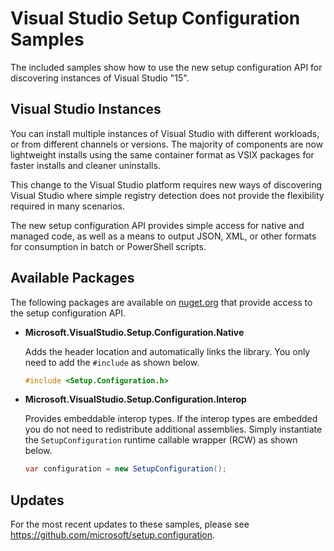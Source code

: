 Visual Studio Setup Configuration Samples
=========================================

The included samples show how to use the new setup configuration API for discovering instances of Visual Studio "15".

Visual Studio Instances
-----------------------

You can install multiple instances of Visual Studio with different workloads, or from different channels or versions. The majority of components are now lightweight installs using the same container format as VSIX packages for faster installs and cleaner uninstalls.

This change to the Visual Studio platform requires new ways of discovering Visual Studio where simple registry detection does not provide the flexibility required in many scenarios.

The new setup configuration API provides simple access for native and managed code, as well as a means to output JSON, XML, or other formats for consumption in batch or PowerShell scripts.

Available Packages
------------------

The following packages are available on [nuget.org](https://nuget.org) that provide access to the setup configuration API.

*   **Microsoft.VisualStudio.Setup.Configuration.Native**

    Adds the header location and automatically links the library. You only need to add the `#include` as shown below.

    ```c++
    #include <Setup.Configuration.h>
    ```

*   **Microsoft.VisualStudio.Setup.Configuration.Interop**

    Provides embeddable interop types. If the interop types are embedded you do not need to redistribute additional assemblies. Simply instantiate the `SetupConfiguration` runtime callable wrapper (RCW) as shown below.

    ```c#
    var configuration = new SetupConfiguration();
    ```

Updates
-------

For the most recent updates to these samples, please see https://github.com/microsoft/setup.configuration.
